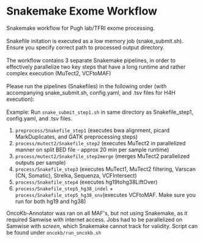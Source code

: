 # Snakemake Exome Workflow

Snakemake workflow for Pugh lab/TFRI exome processing.
<br/>
<br/>
Snakefile initation is executed as a low memory job (snake_submit.sh). Ensure you specify correct path to processed output directory.
<br>
<br> 
The workflow contains 3 separate Snakemake pipelines,
in order to effectively parallelize two key steps that have a long runtime and rather complex execution (MuTect2, VCFtoMAF)
<br>
<br> 
Please run the pipelines (Snakefiles) in the following order (with accompanying snake_submit.sh, config.yaml, and .tsv files for H4H execution):
<br>
<br>
Example: Run `snake_submit_step1.sh` in same directory as Snakefile_step1, config.yaml, and .tsv files.
<br> 
1. `preprocess/Snakefile_step1` (executes bwa alignment, picard MarkDuplicates, and GATK preprocessing steps)
2. `process/mutect2/Snakefile_step2` (executes MuTect2 in parallelized manner on split BED file - approx 20 min per sample runtime)
3. `process/mutect2/Snakefile_step2merge` (merges MuTect2 parallelized outputs per sample)
4. `process/Snakefile_step3` (executes MuTect1, MuTect2 filtering, Varscan (CN, Somatic), Strelka, Sequenza, VCFIntersect)
5. `process/Snakefile_step4` (executes hg19tohg38LiftOver)
6. `process/Snakefile_step5_hg38_indel` + `process/Snakefile_step5_hg38_snv`(executes VCFtoMAF. Make sure you run for both hg19 and hg38)

OncoKb-Annotator was ran on all MAF's, but not using Snakemake, as it required Samwise with internet access. Jobs
had to be parallelized on Samwise with *screen*, which Snakemake cannot track for validity. Script can be found under
`oncokb/run_oncokb.sh`
